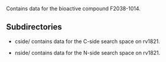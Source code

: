 Contains data for the bioactive compound F2038-1014.

## Subdirectories

- cside/ contains data for the C-side search space on rv1821.

- nside/ contains data for the N-side search space on rv1821.

